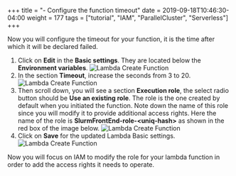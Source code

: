 +++
title = "- Configure the function timeout"
date = 2019-09-18T10:46:30-04:00
weight = 177
tags = ["tutorial", "IAM", "ParallelCluster", "Serverless"]
+++


Now you will configure the timeout for your function, it is the time after which it will be declared failed.

1. Click on **Edit** in the **Basic settings**. They are located below the **Environment variables**.
![Lambda Create Function](/images/serverless/lambda-create7.png)
2. In the section **Timeout**, increase the seconds from 3 to 20.
![Lambda Create Function](/images/serverless/lambda-create8.png)
3. Then scroll down, you will see a section **Execution role**, the select radio button should be **Use an existing role**. The role is the one created by default when you initiated the function. Note down the name of this role since you will modify it to provide additional access rights. Here the name of the role is **SlurmFrontEnd-role-\<uniq-hash\>** as shown in the red box of the image below. 
![Lambda Create Function](/images/serverless/lambda-create9.png)
4. Click on **Save** for the updated Lambda Basic settings.
![Lambda Create Function](/images/serverless/lambda-create10.png)

Now you will focus on IAM to modify the role for your lambda function in order to add the access rights it needs to operate.
